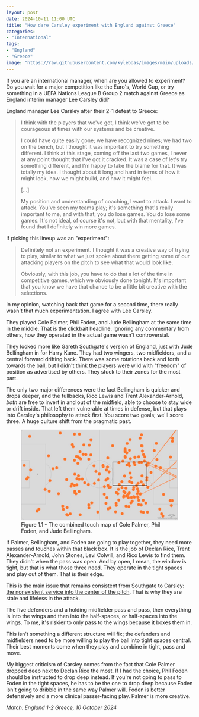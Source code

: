 ```yaml
---
layout: post
date: 2024-10-11 11:00 UTC
title: "How dare Carsley experiment with England against Greece"
categories:
- "International"
tags:
- "England"
- "Greece"
image: "https://raw.githubusercontent.com/kyleboas/images/main/uploads/2024/10/11/Image-11Oct2024_01:11:23.png"
---
```


If you are an international manager, when are you allowed to experiment? Do you wait for a major competition like the Euro's, World Cup, or try something in a UEFA Nations League B Group 2 match against Greece as England interim manager Lee Carsley did?

<!---more--->

England manager Lee Carsley after their 2-1 defeat to Greece:

> I think with the players that we've got, I think we've got to be courageous at times with our systems and be creative.
> 
> I could have quite easily gone; we have recognized nines; we had two on the bench, but I thought it was important to try something different. I think at this stage, coming off the last two games, I never at any point thought that I've got it cracked. It was a case of let's try something different, and I'm happy to take the blame for that. It was totally my idea. I thought about it long and hard in terms of how it might look, how we might build, and how it might feel.
> 
> [...]
> 
> My position and understanding of coaching, I want to attack. I want to attack. You've seen my teams play; it's something that's really important to me, and with that, you do lose games. You do lose some games. It's not ideal, of course it's not, but with that mentality, I've found that I definitely win more games. 

If picking this lineup was an "experiment":

> Definitely not an experiment. I thought it was a creative way of trying to play, similar to what we just spoke about there getting some of our attacking players on the pitch to see what that would look like. 
> 
> Obviously, with this job, you have to do that a lot of the time in competitive games, which we obviously done tonight. It's important that you know we have that chance to be a little bit creative with the selections.

In my opinion, watching back that game for a second time, there really wasn't that much experimentation. I agree with Lee Carsley. 

They played Cole Palmer, Phil Foden, and Jude Bellingham at the same time in the middle. That is the clickbait headline. Ignoring any commentary from others, how they operated in the actual game wasn't controversial.

They looked more like Gareth Southgate's version of England, just with Jude Bellingham in for Harry Kane. They had two wingers, two midfielders, and a central forward drifting back. There was some rotations back and forth towards the ball, but I didn't think the players were wild with "freedom" of position as advertised by others. They stuck to their zones for the most part.

The only two major differences were the fact Bellingham is quicker and drops deeper, and the fullbacks, Rico Lewis and Trent Alexander-Arnold, *both* are free to invert in and out of the midfield, able to choose to stay wide or drift inside. That left them vulnerable at times in defense, but that plays into Carsley's philosophy to attack first. You score two goals; we'll score three. A huge culture shift from the pragmatic past.

<figure>
    <img src="https://raw.githubusercontent.com/kyleboas/images/main/uploads/2024/10/11/Image-11Oct2024_01:39:11.png">
    <figcaption>Figure 1.1 - The combined touch map of Cole Palmer, Phil Foden, and Jude Bellingham.</figcaption>
</figure>

If Palmer, Bellingham, and Foden are going to play together, they need more passes and touches within that black box. It is the job of Declan Rice, Trent Alexander-Arnold, John Stones, Levi Colwill, and Rico Lewis to find them. They didn't when the pass was open. And by open, I mean, the window is tight, but that is what those three need. They operate in the tight spaces and play out of them. That is their edge. 

This is the main issue that remains consistent from Southgate to Carsley: [the nonexistent service into the center of the pitch](https://tacticsjournal.com/2024/06/20/foden-bellingham-rice-and-trent-in-the-midfield-can-work-for-england/). That is why they are stale and lifeless in the attack.

The five defenders and a holding midfielder pass and pass, then everything is into the wings and then into the half-spaces, or half-spaces into the wings. To me, it's riskier to only pass to the wings because it boxes them in. 

This isn't something a different structure will fix; the defenders and midfielders need to be more willing to play the ball into tight spaces central. Their best moments come when they play and combine in tight, pass and move. 

My biggest criticism of Carsley comes from the fact that Cole Palmer dropped deep next to Declan Rice the most. If I had the choice, Phil Foden should be instructed to drop deep instead. If you're not going to pass to Foden in the tight spaces, he has to be the one to drop deep because Foden isn't going to dribble in the same way Palmer will. Foden is better defensively and a more clinical passer-facing play. Palmer is more creative. 

*Match: England 1-2 Greece, 10 October 2024*